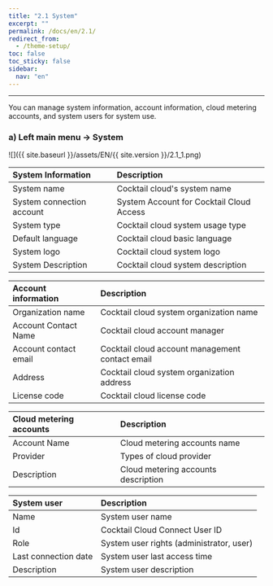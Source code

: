 ```yaml
---
title: "2.1 System"
excerpt: ""
permalink: /docs/en/2.1/
redirect_from:
  - /theme-setup/
toc: false
toc_sticky: false
sidebar:
  nav: "en"
---
```


---
You can manage system information, account information, cloud metering accounts, and system users for system use.

### a\) Left main menu → System
![]({{ site.baseurl }}/assets/EN/{{ site.version }}/2.1_1.png)

| **System Information** | **Description** |
| :--- | :--- |
| System name | Cocktail cloud's system name |
| System connection account | System Account for Cocktail Cloud Access |
| System type | Cocktail cloud system usage type |
| Default language | Cocktail cloud basic language |
| System logo | Cocktail cloud system logo |
| System Description | Cocktail cloud system description |

| **Account information** | **Description** |
| :--- | :--- |
| Organization name | Cocktail cloud system organization name |
| Account Contact Name | Cocktail cloud account manager |
| Account contact email | Cocktail cloud account management contact email |
| Address | Cocktail cloud system organization address |
| License code | Cocktail cloud license code |

| **Cloud metering accounts** | **Description** |
| :--- | :--- |
| Account Name | Cloud metering accounts name |
| Provider | Types of cloud provider |
| Description | Cloud metering accounts description |

| **System user** | **Description** |
| :--- | :--- |
| Name | System user name |
| Id | Cocktail Cloud Connect User ID |
| Role | System user rights (administrator, user) |
| Last connection date | System user last access time |
| Description | System user description |
